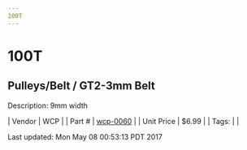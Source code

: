 ```yaml
---
100T
---
```


# 100T
## Pulleys/Belt / GT2-3mm Belt
Description: 	9mm width 

| Vendor | WCP | 
| Part # | [wcp-0060](http://www.wcproducts.net/gt2-timing-pulleys-belts) | 
| Unit Price | $6.99 | 
| Tags: |  | 

Last updated: Mon May 08 00:53:13 PDT 2017